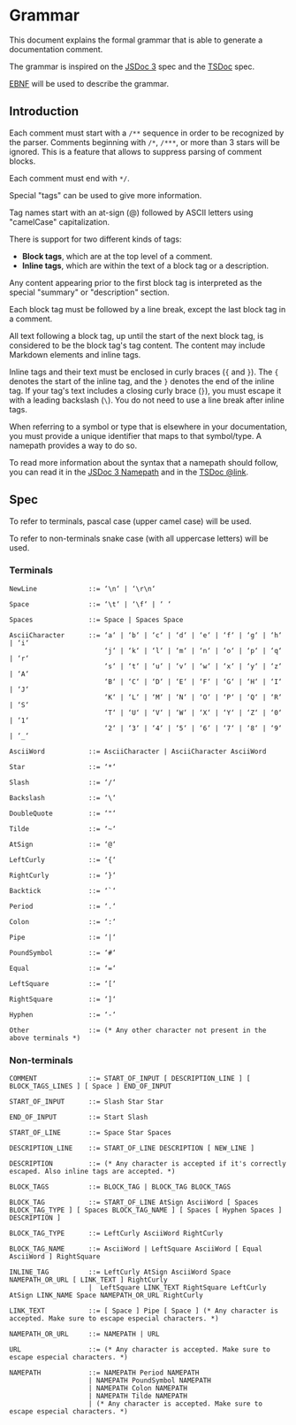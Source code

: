 # Grammar

This document explains the formal grammar that is able to generate a documentation comment.

The grammar is inspired on the [JSDoc 3](https://jsdoc.app/index.html) spec and the [TSDoc](https://tsdoc.org/) spec.

[EBNF](https://en.wikipedia.org/wiki/Extended_Backus%E2%80%93Naur_form) will be used to describe the grammar.

## Introduction

Each comment must start with a `/**` sequence in order to be recognized by the 
parser. Comments beginning with `/*`, `/***`, or more than 3 stars will be ignored. This 
is a feature that allows to suppress parsing of comment blocks.

Each comment must end with `*/`.

Special "tags" can be used to give more information.

Tag names start with an at-sign (@) followed by ASCII letters using "camelCase" capitalization.

There is support for two different kinds of tags:

- **Block tags**, which are at the top level of a comment.
- **Inline tags**, which are within the text of a block tag or a description.

Any content appearing prior to the first block tag is interpreted as the special "summary" or "description" section.

Each block tag must be followed by a line break, except the last block tag in a comment.

All text following a block tag, up until the start of the next block tag, is considered to be the 
block tag's tag content. The content may include Markdown elements and inline tags.

Inline tags and their text must be enclosed in curly braces (`{` and `}`). The `{` denotes the start 
of the inline tag, and the `}` denotes the end of the inline tag. If your tag's text includes a 
closing curly brace (`}`), you must escape it with a leading backslash (`\`). You do not need to 
use a line break after inline tags.

When referring to a symbol or type that is elsewhere in your documentation, you must provide a unique identifier that 
maps to that symbol/type. A namepath provides a way to do so.

To read more information about the syntax that a namepath should follow, you can read it in the 
[JSDoc 3 Namepath](https://jsdoc.app/about-namepaths.html) and in the [TSDoc @link](https://tsdoc.org/pages/tags/link/).

## Spec

To refer to terminals, pascal case (upper camel case) will be used.

To refer to non-terminals snake case (with all uppercase letters) will be used.

### Terminals

```ebnf
NewLine             ::= ‘\n‘ | ‘\r\n‘

Space               ::= ‘\t‘ | ‘\f‘ | ‘ ‘

Spaces              ::= Space | Spaces Space

AsciiCharacter      ::= ‘a‘ | ‘b‘ | ‘c‘ | ‘d‘ | ‘e‘ | ‘f‘ | ‘g‘ | ‘h‘ | ‘i‘
                        ‘j‘ | ‘k‘ | ‘l‘ | ‘m‘ | ‘n‘ | ‘o‘ | ‘p‘ | ‘q‘ | ‘r‘
                        ‘s‘ | ‘t‘ | ‘u‘ | ‘v‘ | ‘w‘ | ‘x‘ | ‘y‘ | ‘z‘ | ‘A‘
                        ‘B‘ | ‘C‘ | ‘D‘ | ‘E‘ | ‘F‘ | ‘G‘ | ‘H‘ | ‘I‘ | ‘J‘
                        ‘K‘ | ‘L‘ | ‘M‘ | ‘N‘ | ‘O‘ | ‘P‘ | ‘Q‘ | ‘R‘ | ‘S‘
                        ‘T‘ | ‘U‘ | ‘V‘ | ‘W‘ | ‘X‘ | ‘Y‘ | ‘Z‘ | ‘0‘ | ‘1‘
                        ‘2‘ | ‘3‘ | ‘4‘ | ‘5‘ | ‘6‘ | ‘7‘ | ‘8‘ | ‘9‘ | ‘_‘

AsciiWord           ::= AsciiCharacter | AsciiCharacter AsciiWord

Star                ::= ‘*‘

Slash               ::= ‘/‘

Backslash           ::= ‘\‘

DoubleQuote         ::= ‘"‘

Tilde               ::= ‘~‘

AtSign              ::= ‘@‘

LeftCurly           ::= ‘{‘

RightCurly          ::= ‘}‘

Backtick            ::= ‘`‘

Period              ::= ‘.‘

Colon               ::= ‘:‘

Pipe                ::= ‘|‘

PoundSymbol         ::= ‘#‘

Equal               ::= ‘=‘

LeftSquare          ::= ‘[‘

RightSquare         ::= ‘]‘

Hyphen              ::= ‘-‘

Other               ::= (* Any other character not present in the above terminals *)
```

### Non-terminals

```ebnf
COMMENT             ::= START_OF_INPUT [ DESCRIPTION_LINE ] [ BLOCK_TAGS_LINES ] [ Space ] END_OF_INPUT

START_OF_INPUT      ::= Slash Star Star

END_OF_INPUT        ::= Start Slash

START_OF_LINE       ::= Space Star Spaces

DESCRIPTION_LINE    ::= START_OF_LINE DESCRIPTION [ NEW_LINE ]

DESCRIPTION         ::= (* Any character is accepted if it's correctly escaped. Also inline tags are accepted. *)

BLOCK_TAGS          ::= BLOCK_TAG | BLOCK_TAG BLOCK_TAGS

BLOCK_TAG           ::= START_OF_LINE AtSign AsciiWord [ Spaces BLOCK_TAG_TYPE ] [ Spaces BLOCK_TAG_NAME ] [ Spaces [ Hyphen Spaces ] DESCRIPTION ]

BLOCK_TAG_TYPE      ::= LeftCurly AsciiWord RightCurly

BLOCK_TAG_NAME      ::= AsciiWord | LeftSquare AsciiWord [ Equal AsciiWord ] RightSquare

INLINE_TAG          ::= LeftCurly AtSign AsciiWord Space NAMEPATH_OR_URL [ LINK_TEXT ] RightCurly
                    |  LeftSquare LINK_TEXT RightSquare LeftCurly AtSign LINK_NAME Space NAMEPATH_OR_URL RightCurly

LINK_TEXT           ::= [ Space ] Pipe [ Space ] (* Any character is accepted. Make sure to escape especial characters. *)

NAMEPATH_OR_URL     ::= NAMEPATH | URL

URL                 ::= (* Any character is accepted. Make sure to escape especial characters. *)

NAMEPATH            ::= NAMEPATH Period NAMEPATH
                    | NAMEPATH PoundSymbol NAMEPATH
                    | NAMEPATH Colon NAMEPATH
                    | NAMEPATH Tilde NAMEPATH
                    | (* Any character is accepted. Make sure to escape especial characters. *)
```


